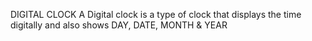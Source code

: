 DIGITAL CLOCK
A Digital clock is a type of clock that displays the time digitally and also shows DAY, DATE, MONTH & YEAR
